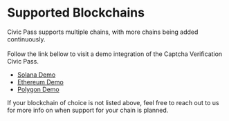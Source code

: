# Supported Blockchains

Civic Pass supports multiple chains, with more chains being added continuously. \
\
Follow the link bellow to visit a demo integration of the Captcha Verification Civic Pass.

* [Solana Demo](https://getpass.civic.com)
* [Ethereum Demo](https://demopass.civic.com/#goerli)
* [Polygon Demo](https://demopass.civic.com/#polygon)

If your blockchain of choice is not listed above, feel free to reach out to us for more info on when support for your chain is planned.
